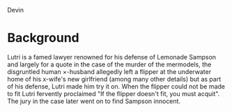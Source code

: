 Devin

# Background
Lutri is a famed lawyer renowned for his defense of Lemonade Sampson and largely for a quote in the case of the murder of the mermodels, the disgruntled human ×-husband allegedly left a flipper at the underwater home of his x-wife's new girlfriend (among many other details) but as part of his defense, Lutri made him try it on. When the flipper could not be made to fit Lutri fervently proclaimed "If the flipper doesn't fit, you must acquit". The jury in the case later went on to find Sampson innocent.

